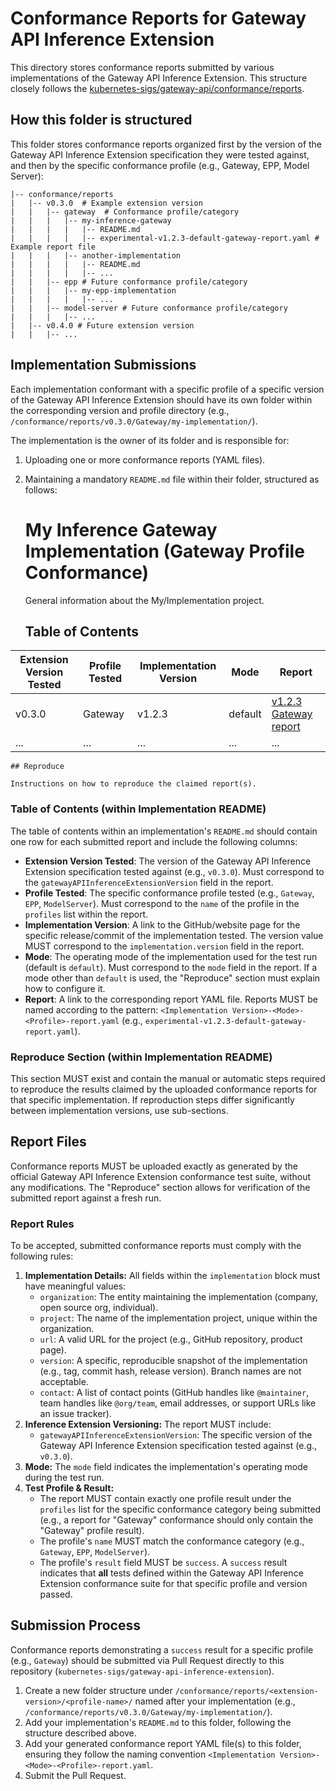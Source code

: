 # Conformance Reports for Gateway API Inference Extension

This directory stores conformance reports submitted by various implementations of the Gateway API Inference Extension. This structure closely follows the [kubernetes-sigs/gateway-api/conformance/reports](https://github.com/kubernetes-sigs/gateway-api/blob/main/conformance/reports/README.md).

## How this folder is structured

This folder stores conformance reports organized first by the version of the Gateway API Inference Extension specification they were tested against, and then by the specific conformance profile (e.g., Gateway, EPP, Model Server):

```
|-- conformance/reports
|   |-- v0.3.0  # Example extension version
|   |   |-- gateway  # Conformance profile/category
|   |   |   |-- my-inference-gateway
|   |   |   |   |-- README.md
|   |   |   |   |-- experimental-v1.2.3-default-gateway-report.yaml # Example report file
|   |   |   |-- another-implementation
|   |   |   |   |-- README.md
|   |   |   |   |-- ...
|   |   |-- epp # Future conformance profile/category
|   |   |   |-- my-epp-implementation
|   |   |   |   |-- ...
|   |   |-- model-server # Future conformance profile/category
|   |   |   |-- ...
|   |-- v0.4.0 # Future extension version
|   |   |-- ...
```

## Implementation Submissions

Each implementation conformant with a specific profile of a specific version of the Gateway API Inference Extension should have its own folder within the corresponding version and profile directory (e.g., `/conformance/reports/v0.3.0/Gateway/my-implementation/`).

The implementation is the owner of its folder and is responsible for:

1.  Uploading one or more conformance reports (YAML files).
2.  Maintaining a mandatory `README.md` file within their folder, structured as follows:

    # My Inference Gateway Implementation (Gateway Profile Conformance)

    General information about the My/Implementation project.

    ## Table of Contents

| Extension Version Tested | Profile Tested | Implementation Version | Mode    | Report                                                                     |
|--------------------------|----------------|------------------------|---------|----------------------------------------------------------------------------|
| v0.3.0                   | Gateway        | v1.2.3                 | default | [v1.2.3 Gateway report](./experimental-v1.2.3-default-gateway-report.yaml) |
| ...                      | ...            | ...                    | ...     | ...                                                                        |

    ## Reproduce

    Instructions on how to reproduce the claimed report(s).

### Table of Contents (within Implementation README)

The table of contents within an implementation's `README.md` should contain one row for each submitted report and include the following columns:

* **Extension Version Tested**: The version of the Gateway API Inference Extension specification tested against (e.g., `v0.3.0`). Must correspond to the `gatewayAPIInferenceExtensionVersion` field in the report.
* **Profile Tested**: The specific conformance profile tested (e.g., `Gateway`, `EPP`, `ModelServer`). Must correspond to the `name` of the profile in the `profiles` list within the report.
* **Implementation Version**: A link to the GitHub/website page for the specific release/commit of the implementation tested. The version value MUST correspond to the `implementation.version` field in the report.
* **Mode**: The operating mode of the implementation used for the test run (default is `default`). Must correspond to the `mode` field in the report. If a mode other than `default` is used, the "Reproduce" section must explain how to configure it.
* **Report**: A link to the corresponding report YAML file. Reports MUST be named according to the pattern: `<Implementation Version>-<Mode>-<Profile>-report.yaml` (e.g., `experimental-v1.2.3-default-gateway-report.yaml`).

### Reproduce Section (within Implementation README)

This section MUST exist and contain the manual or automatic steps required to reproduce the results claimed by the uploaded conformance reports for that specific implementation. If reproduction steps differ significantly between implementation versions, use sub-sections.

## Report Files

Conformance reports MUST be uploaded exactly as generated by the official Gateway API Inference Extension conformance test suite, without any modifications. The "Reproduce" section allows for verification of the submitted report against a fresh run.

### Report Rules

To be accepted, submitted conformance reports must comply with the following rules:

1.  **Implementation Details:** All fields within the `implementation` block must have meaningful values:
    * `organization`: The entity maintaining the implementation (company, open source org, individual).
    * `project`: The name of the implementation project, unique within the organization.
    * `url`: A valid URL for the project (e.g., GitHub repository, product page).
    * `version`: A specific, reproducible snapshot of the implementation (e.g., tag, commit hash, release version). Branch names are not acceptable.
    * `contact`: A list of contact points (GitHub handles like `@maintainer`, team handles like `@org/team`, email addresses, or support URLs like an issue tracker).
2.  **Inference Extension Versioning:** The report MUST include:
    * `gatewayAPIInferenceExtensionVersion`: The specific version of the Gateway API Inference Extension specification tested against (e.g., `v0.3.0`).
3.  **Mode:** The `mode` field indicates the implementation's operating mode during the test run.
4.  **Test Profile & Result:**
    * The report MUST contain exactly one profile result under the `profiles` list for the specific conformance category being submitted (e.g., a report for "Gateway" conformance should only contain the "Gateway" profile result).
    * The profile's `name` MUST match the conformance category (e.g., `Gateway`, `EPP`, `ModelServer`).
    * The profile's `result` field MUST be `success`. A `success` result indicates that **all** tests defined within the Gateway API Inference Extension conformance suite for that specific profile and version passed.

## Submission Process

Conformance reports demonstrating a `success` result for a specific profile (e.g., `Gateway`) should be submitted via Pull Request directly to this repository (`kubernetes-sigs/gateway-api-inference-extension`).

1.  Create a new folder structure under `/conformance/reports/<extension-version>/<profile-name>/` named after your implementation (e.g., `/conformance/reports/v0.3.0/Gateway/my-implementation/`).
2.  Add your implementation's `README.md` to this folder, following the structure described above.
3.  Add your generated conformance report YAML file(s) to this folder, ensuring they follow the naming convention `<Implementation Version>-<Mode>-<Profile>-report.yaml`.
4.  Submit the Pull Request.

